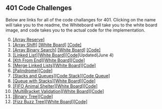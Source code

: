## 401 Code Challenges
Below are links for all of the code challanges for 401.  Clicking on the name will take you to the readme, the Whiteboard will take you to the white board image, and code takes you to the actual code for the implementation.

0. [[Array Reserve]](https://github.com/thatsjustjohn/data-structures-and-algorithms/tree/master/code-challenges/arrayReverse)
1. [[Array Shift]](../code-challenges401/readmes/array_shift.md) [[White Board]](../code-challenges401/assets/array_shift.jpg) [[Code]](../code-challenges401/src/main/java/code/challenges401/ArrayShift.java)
2. [[Array Binary Search]](../code-challenges401/readmes/binary_search.md) [[White Board]](../code-challenges401/assets/array_binary_search.jpg) [[Code]](../code-challenges401/src/main/java/code/challenges401/BinarySearch.java)
3. [[Linked List]](../code-challenges401/readmes/linked_list.md)[[White Board]](../code-challenges401/assets/ll_insertions.jpg)[[Code]](../code-challenges401/src/main/java/code/challenges401/linkedlist/LinkedList.java)Updated(June 4)
4. [[Kth From End]](../code-challenges401/readmes/linked_list.md)[[White Board]](../code-challenges401/assets/ll_kth_from_end.jpg)[[Code]](../code-challenges401/src/main/java/code/challenges401/linkedlist/LinkedList.java)
5. [[Merge Linked Lists]](../code-challenges401/readmes/linked_list.md)[[White Board]](../code-challenges401/assets/ll_merge.jpg)[[Code]](../code-challenges401/src/main/java/code/challenges401/linkedlist/LinkedList.java)
6. [[Palindrome]](../code-challenges401/readmes/linked_list.md)[[Code]](../code-challenges401/src/main/java/code/challenges401/linkedlist/LinkedList.java)
7. [[Stacks and Queues]](../code-challenges401/readmes/stack_and_queues.md)[[Code Stack]](../code-challenges401/src/main/java/code/challenges401/stacksandqueues/Stack.java)[[Code Queue]](../code-challenges401/src/main/java/code/challenges401/stacksandqueues/Queue.java)
8. [[Queue with Stacks]](../code-challenges401/readmes/queue_with_stacks.md)[[White Board]](../code-challenges401/assets/queue_with_stacks.jpg)[[Code]](../code-challenges401/src/main/java/code/challenges401/queueWithStacks/PseudoQueue.java)
9. [[FIFO Animal Shelter]](../code-challenges401/readmes/fifo_animal_shelter.md)[[White Board]](../code-challenges401/assets/fifo_animal_shelter.jpg)[[Code]](../code-challenges401/src/main/java/code/challenges401/fifoAnimalShelter/AnimalShelter.java)
10. [[MultiBracket Validation]](../code-challenges401/readmes/multi_bracket_validation.md)[[White Board]](../code-challenges401/assets/multi_bracket_validation.jpg)[[Code]](../code-challenges401/src/main/java/code/challenges401/multibracketvalidation/MultiBracketValidation.java)
11. [[Binary Tree]](../code-challenges401/readmes/tree.md)[[Code]](../code-challenges401/src/main/java/code/challenges401/tree)
12. [[Fizz Buzz Tree]](../code-challenges401/readmes/fizzbuzz_tree.md)[[White Board]](../code-challenges401/assets/fizzbuzz_tree.jpg)[[Code]](../code-challenges401/src/main/java/code/challenges401/FizzBuzzTree/FizzBuzzTree.java)